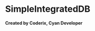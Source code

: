 # SimpleIntegratedDB
#### Created by Coderix, Cyan Developer

<!-- TODO: Marketing + Completing documentation -->